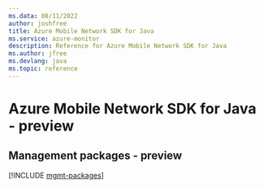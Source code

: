```yaml
---
ms.data: 08/11/2022
author: joshfree
title: Azure Mobile Network SDK for Java
ms.service: azure-monitor
description: Reference for Azure Mobile Network SDK for Java
ms.author: jfree
ms.devlang: java
ms.topic: reference
---
```

# Azure Mobile Network SDK for Java - preview

## Management packages - preview
[!INCLUDE [mgmt-packages](mobile-network-mgmt-index.md)]